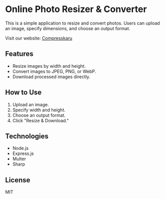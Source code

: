 # Online Photo Resizer & Converter

This is a simple application to resize and convert photos. Users can upload an image, specify dimensions, and choose an output format.

Visit our website: [Compresskaru](https://compresskaru.com/)

## Features
- Resize images by width and height.
- Convert images to JPEG, PNG, or WebP.
- Download processed images directly.

## How to Use
1. Upload an image.
2. Specify width and height.
3. Choose an output format.
4. Click "Resize & Download."

## Technologies
- Node.js
- Express.js
- Multer
- Sharp

## License
MIT
